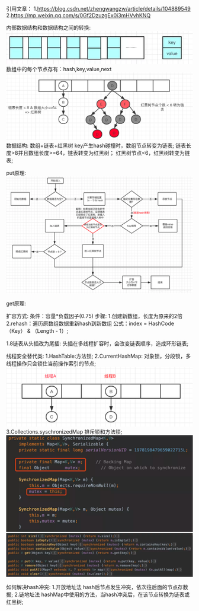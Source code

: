引用文章： 
    1.https://blog.csdn.net/zhengwangzw/article/details/104889549  
    2.https://mp.weixin.qq.com/s/0Gf2DzuzgEx0i3mHVvhKNQ

内部数据结构和数据结构之间的转换:
    ![img_1.png](img_1.png)
    数组中的每个节点存有：hash,key,value,next<Node>
    ![img.png](img.png)
    数据结构: 
        数组+链表+红黑树 key产生hash碰撞时，数组节点转变为链表;
        链表长度>8并且数组长度>=64，链表转变为红黑树； 红黑树节点<6，红黑树转变为链表;

put原理:
    ![img_2.png](img_2.png)

get原理:

扩容方式: 条件：容量*负载因子(0.75)
步骤: 1.创建新数组，长度为原来的2倍 2.rehash：遍历原数组数据重新hash到新数组 公式：index = HashCode（Key） & （Length - 1）;

1.8链表从头插改为尾插: 头插在多线程扩容时，会改变链表顺序，造成环形链表;

线程安全替代类: 
    1.HashTable:方法锁;
    2.CurrentHashMap: 对象锁，分段锁，多线程操作只会锁住当前操作索引的节点;
    ![img_3.png](img_3.png)
    3.Collections.syschronizedMap 排斥锁和方法锁;
    ![img_4.png](img_4.png)
    ![img_5.png](img_5.png)

如何解决hash冲突:
    1.开放地址法 hash后节点发生冲突，依次往后面的节点存数据; 
    2.链地址法 hashMap中使用的方法，当hash冲突后，在该节点转换为链表或红黑树;


